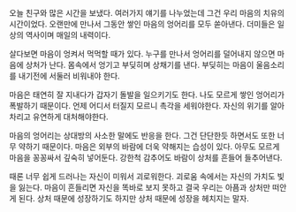 
오늘 친구와 많은 시간을 보냈다.
여러가지 얘기를 나누었는데 그건 우리 마음의 치유의 시간이었다.
오랜만에 만나서 그동안 쌓인 마음의 엉어리를 모두 쏟아낸다.
더미들은 일상의 역사이며 매일의 내력이다.

살다보면 마음이 엉켜서 먹먹할 때가 있다.
누구를 만나서 엉어리를 덜어내지 않으면 마음에 상처가 난다.
몸속에서 엉기고 부딪히며  상채기를 낸다.
부딪히는 마음이 울음소리를 내기전에 서둘러 비워내야 한다.

마음은 태연히 잘 지내다가 갑자기 돌발을 일으키기도 한다.
나도 모르게 쌓인 엉어리가 폭발하기 때문이다.
언제 어디서 터질지 모르니 촉각을 세워야한다.
자신의 위기를 알아차리고 유연하게 대처해야한다.

마음의 엉어리는 상대방의 사소한 말에도 반응을 한다.
그건 단단한듯 하면서도 또한 너무 약하기 때문이다.
마음은 외부의 바람에 더욱 약해지는 습성이 있다.
아무도 모르게 마음을 꽁꽁싸서 깊숙히 넣어둔다.
강한척 감추어도 바람이 상처를 흔들어 들추어낸다.

때론 너무 쉽게 드러나는 자신이 미워서 괴로워한다.
괴로움 속에서는 자신의 가치도 빛을 잃는다.
마음이 흔들리면 자신을 똑바로 보지 못하고
결국 우리는 아픔과 상처만 떠안게 된다.
상처 때문에 성장하기도 하지만 상처 때문에 성장을 헤치지는 말자.

